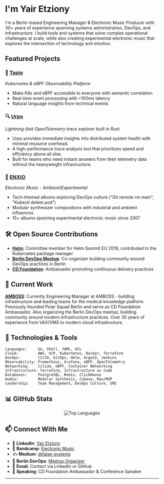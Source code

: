 # I'm Yair Etziony

I'm a Berlin-based Engineering Manager & Electronic Music Producer with 30+ years of experience spanning systems administration, DevOps, and infrastructure. I build tools and systems that solve complex operational challenges at scale, while also creating experimental electronic music that explores the intersection of technology and emotion.

## Featured Projects

### 🌲 **[Tapio](https://github.com/yairfalse/tapio)**
*Kubernetes & eBPF Observability Platform*
- Make K8s and eBPF accessible to everyone with semantic correlation
- Real-time event processing with <100ms latency
- Natural language insights from technical events

### 🔍 **[Urpo](https://github.com/yairfalse/urpo)**
*Lightning-fast OpenTelemetry trace explorer built in Rust*
- Urpo provides immediate insights into distributed system health with minimal resource overhead.
- A high-performance trace analysis tool that prioritizes speed and efficiency above all else.
- Built for teams who need instant answers from their telemetry data without the heavyweight infrastructure.

### 🎵 **[ENXIO](https://yairetziony.bandcamp.com/)**
*Electronic Music - Ambient/Experimental*
- Tech-themed albums exploring DevOps culture ("Git remote rm main", "Kubectl delete pod")
- Modular synthesizer compositions with industrial and ambient influences
- 15+ albums spanning experimental electronic music since 2007

## 🛠️ Open Source Contributions

- **[Helm](https://github.com/helm/helm)**: Committee member for Helm Summit EU 2019, contributed to the Kubernetes package manager
- **[Berlin DevOps Meetup](https://www.meetup.com/berlin-devops/)**: Co-organizer building community around DevOps practices in Berlin
- **[CD Foundation](https://cd.foundation/)**: Ambassador promoting continuous delivery practices

## 💼 Current Work

**[AMBOSS](https://amboss.com)**: Currently Engineering Manager at AMBOSS - building infrastructure and leading teams for the medical knowledge platform. Previously founded Polar Squad Berlin and serve as CD Foundation Ambassador. Also organizing the Berlin DevOps meetup, building community around modern infrastructure practices. Over 30 years of experience from VAX/VMS to modern cloud infrastructure.

## 🧰 Technologies & Tools

```
Languages:     Go, Shell, YAML, HCL
Cloud:         AWS, GCP, Kubernetes, Docker, Terraform
DevOps:        CI/CD, GitOps, Helm, ArgoCD, Jenkins
Observability: Prometheus, Grafana, eBPF, OpenTelemetry
Networking:    Cilium, eBPF, Container Networking
Infrastructure: Terraform, Infrastructure as Code
Databases:     PostgreSQL, Redis, ClickHouse
Audio:         Modular Synthesis, Cubase, Max/MSP
Leadership:    Team Management, DevOps Culture, SRE
```

## 📊 GitHub Stats

<div align="center">
  <img src="https://github-readme-stats.vercel.app/api/top-langs/?username=yairfalse&layout=compact&theme=dark&hide_border=true" alt="Top Languages" />
</div>


## 📫 Connect With Me

- 💼 **LinkedIn**: [Yair Etziony](https://linkedin.com/in/yair-etziony)
- 🎵 **Bandcamp**: [Electronic Music](https://yairetziony.bandcamp.com/)
- ✍️ **Medium**: [@false-systems](https://medium.com/@false-systems)
- 🏢 **Berlin DevOps**: [Meetup Organizer](https://www.meetup.com/berlin-devops/)
- 📧 **Email**: Contact via LinkedIn or GitHub
- 🎤 **Speaking**: CD Foundation Ambassador & Conference Speaker

---
